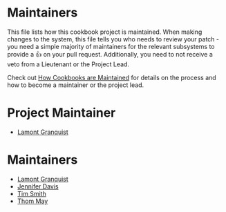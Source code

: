 <!-- This is a generated file. Please do not edit directly -->

# Maintainers
This file lists how this cookbook project is maintained. When making changes to the system, this
file tells you who needs to review your patch - you need a simple majority of maintainers
for the relevant subsystems to provide a :+1: on your pull request. Additionally, you need
to not receive a veto from a Lieutenant or the Project Lead.

Check out [How Cookbooks are Maintained](https://github.com/chef-cookbooks/community_cookbook_documentation/blob/master/CONTRIBUTING.MD) 
for details on the process and how to become a maintainer or the project lead.

# Project Maintainer
* [Lamont Granquist](https://github.com/lamont-granquist)

# Maintainers
* [Lamont Granquist](https://github.com/lamont-granquist)
* [Jennifer Davis](https://github.com/sigje)
* [Tim Smith](https://github.com/tas50)
* [Thom May](https://github.com/thommay)
